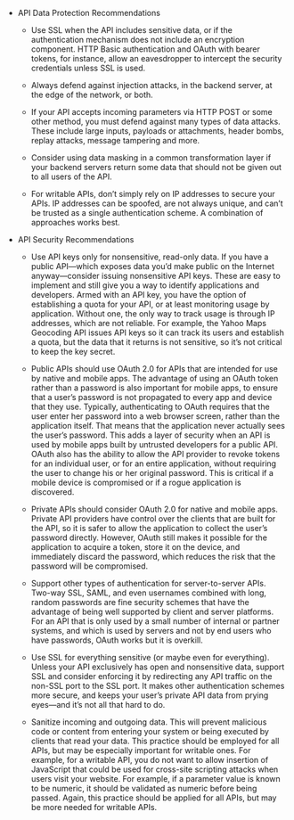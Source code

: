 -   API Data Protection Recommendations 
    
    -   Use SSL when the API includes sensitive data, or if the authentication mechanism does not include an encryption component. HTTP Basic authentication and OAuth with bearer tokens, for instance, allow an eavesdropper to intercept the security credentials unless SSL is used. 
        
    
    -   Always defend against injection attacks, in the backend server, at the edge of the network, or both. 
        
    
    -   If your API accepts incoming parameters via HTTP POST or some other method, you must defend against many types of data attacks. These include large inputs, payloads or attachments, header bombs, replay attacks, message tampering and more. 
        
    
    -   Consider using data masking in a common transformation layer if your backend servers return some data that should not be given out to all users of the API. 
        
    
    -   For writable APIs, don’t simply rely on IP addresses to secure your APIs. IP addresses can be spoofed, are not always unique, and can’t be trusted as a single authentication scheme. A combination of approaches works best. 
        
    

-   API Security Recommendations 
    
    -   Use API keys only for nonsensitive, read-only data. If you have a public API—which exposes data you’d make public on the Internet anyway—consider issuing nonsensitive API keys. These are easy to implement and still give you a way to identify applications and developers. Armed with an API key, you have the option of establishing a quota for your API, or at least monitoring usage by application. Without one, the only way to track usage is through IP addresses, which are not reliable. For example, the Yahoo Maps Geocoding API issues API keys so it can track its users and establish a quota, but the data that it returns is not sensitive, so it’s not critical to keep the key secret. 
        
    
    -   Public APIs should use OAuth 2.0 for APIs that are intended for use by native and mobile apps. The advantage of using an OAuth token rather than a password is also important for mobile apps, to ensure that a user’s password is not propagated to every app and device that they use. Typically, authenticating to OAuth requires that the user enter her password into a web browser screen, rather than the application itself. That means that the application never actually sees the user’s password. This adds a layer of security when an API is used by mobile apps built by untrusted developers for a public API. OAuth also has the ability to allow the API provider to revoke tokens for an individual user, or for an entire application, without requiring the user to change his or her original password. This is critical if a mobile device is compromised or if a rogue application is discovered. 
        
    
    -   Private APIs should consider OAuth 2.0 for native and mobile apps. Private API providers have control over the clients that are built for the API, so it is safer to allow the application to collect the user’s password directly. However, OAuth still makes it possible for the application to acquire a token, store it on the device, and immediately discard the password, which reduces the risk that the password will be compromised. 
        
    
    -   Support other types of authentication for server-to-server APIs. Two-way SSL, SAML, and even usernames combined with long, random passwords are fine security schemes that have the advantage of being well supported by client and server platforms. For an API that is only used by a small number of internal or partner systems, and which is used by servers and not by end users who have passwords, OAuth works but it is overkill. 
        
    
    -   Use SSL for everything sensitive (or maybe even for everything). Unless your API exclusively has open and nonsensitive data, support SSL and consider enforcing it by redirecting any API traffic on the non-SSL port to the SSL port. It makes other authentication schemes more secure, and keeps your user’s private API data from prying eyes—and it’s not all that hard to do. 
        
    
    -   Sanitize incoming and outgoing data. This will prevent malicious code or content from entering your system or being executed by clients that read your data. This practice should be employed for all APIs, but may be especially important for writable ones. For example, for a writable API, you do not want to allow insertion of JavaScript that could be used for cross-site scripting attacks when users visit your website. For example, if a parameter value is known to be numeric, it should be validated as numeric before being passed. Again, this practice should be applied for all APIs, but may be more needed for writable APIs.